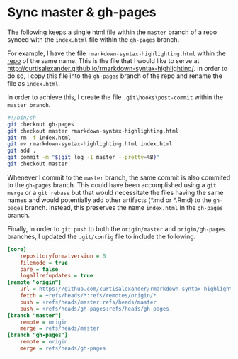# Sync master & gh-pages

The following keeps a single html file within the `master` branch of a repo synced with the `index.html` file within the `gh-pages` branch.

For example, I have the file `rmarkdown-syntax-highlighting.html` within the [repo](https://github.com/curtisalexander/rmarkdown-syntax-highlighting) of the same name.  This is the file that I would like to serve at http://curtisalexander.github.io/rmarkdown-syntax-highlighting/.  In order to do so, I copy this file into the `gh-pages` branch of the repo and rename the file as `index.html`.

In order to achieve this, I create the file `.git\hooks\post-commit` within the `master branch`.

```sh
#!/bin/sh
git checkout gh-pages
git checkout master rmarkdown-syntax-highlighting.html
git rm -f index.html
git mv rmarkdown-syntax-highlighting.html index.html
git add .
git commit -m "$(git log -1 master --pretty=%B)"
git checkout master
```

Whenever I commit to the `master` branch, the same commit is also commited to the `gh-pages` branch.  This could have been accomplished using a `git merge` or a `git rebase` but that would necessitate the files having the same names and would potentially add other artifacts (\*.md or \*.Rmd) to the `gh-pages` branch.  Instead, this preserves the name `index.html` in the `gh-pages` branch.

Finally, in order to `git push` to both the `origin/master` and `origin/gh-pages` branches, I updated the `.git/config` file to include the following.

```ini
[core]
    repositoryformatversion = 0
    filemode = true
    bare = false
    logallrefupdates = true
[remote "origin"]
    url = https://github.com/curtisalexander/rmarkdown-syntax-highlighting.git
    fetch = +refs/heads/*:refs/remotes/origin/*
    push = +refs/heads/master:refs/heads/master
    push = +refs/heads/gh-pages:refs/heads/gh-pages
[branch "master"]
    remote = origin
    merge = refs/heads/master
[branch "gh-pages"]
    remote = origin
    merge = refs/heads/gh-pages
```
